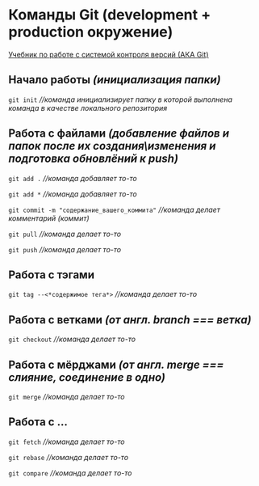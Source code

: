 
Команды Git (development + production окружение)
=======================================================================
[Учебник по работе с системой контроля версий (АКА Git)](https://git-scm.com/book/ru/v1/Введение-Основы-Git)

Начало работы *(инициализация папки)* 
-----------------------------------

  `git init`  *//команда инициализирует папку в которой выполнена команда в качестве локального репозитория*
  
  
  

Работа с файлами *(добавление файлов и папок после их создания\изменения и подготовка обновлёний к push)*
----------------

  `git add .`                                 *//команда добавляет то-то*
  
  `git add *`                                 *//команда добавляет то-то*
  
  `git commit -m "содержание_вашего_коммита"` *//команда делает комментарий (коммит)*
  
  `git pull`                                  *//команда делает то-то*
  
  `git push`                                  *//команда делает то-то*
  
  
  

Работа с тэгами 
----------------

  `git tag --<*содержимое тега*>`  *//команда делает то-то*




Работа с ветками *(от англ. branch === ветка)*
----------------

  `git checkout` *//команда делает то-то*




Работа с мёрджами *(от англ. merge === слияние, соединение в одно)* 
----------------

  `git merge`    *//команда делает то-то*




Работа с ... 
----------------

  `git fetch`    *//команда делает то-то*
  
  `git rebase`   *//команда делает то-то*
  
  `git compare`  *//команда делает то-то*
  
